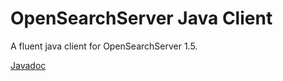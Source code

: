 # OpenSearchServer Java Client

A fluent java client for OpenSearchServer 1.5.


[Javadoc](http://opensearchserver.github.io/oss-java-client/)